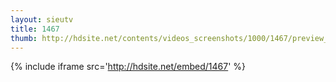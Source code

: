 ```yaml
---
layout: sieutv
title: 1467
thumb: http://hdsite.net/contents/videos_screenshots/1000/1467/preview_360p.mp4.jpg
---
```

{% include iframe src='http://hdsite.net/embed/1467' %}
 
